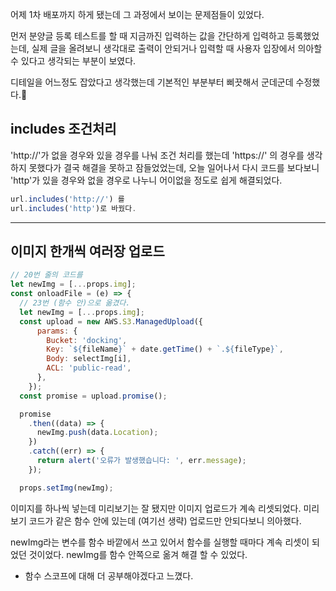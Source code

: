 어제 1차 배포까지 하게 됐는데 그 과정에서 보이는 문제점들이 있었다.

먼저 분양글 등록 테스트를 할 때 지금까진 입력하는 값을 간단하게 입력하고 등록했었는데, 실제 글을 올려보니 생각대로 출력이 안되거나 입력할 때 사용자 입장에서 의아할 수 있다고 생각되는 부분이 보였다.

디테일을 어느정도 잡았다고 생각했는데 기본적인 부분부터 삐끗해서 군데군데 수정했다.🤣

## includes 조건처리
'http://'가 없을 경우와 있을 경우를 나눠 조건 처리를 했는데 'https://' 의 경우를 생각하지 못했다가 결국 해결을 못하고 잠들었었는데, 오늘 일어나서 다시 코드를 보다보니 'http'가 있을 경우와 없을 경우로 나누니 어이없을 정도로 쉽게 해결되었다.
```jsx
url.includes('http://') 를
url.includes('http')로 바꿨다.
```

---

## 이미지 한개씩 여러장 업로드

```jsx
// 20번 줄의 코드를
let newImg = [...props.img];
const onloadFile = (e) => {
  // 23번 (함수 안)으로 옮겼다.
  let newImg = [...props.img];
  const upload = new AWS.S3.ManagedUpload({
      params: {
        Bucket: 'docking',
        Key: `${fileName}` + date.getTime() + `.${fileType}`,
        Body: selectImg[i],
        ACL: 'public-read',
      },
    });
  const promise = upload.promise();

  promise
    .then((data) => {
      newImg.push(data.Location);
    })
    .catch((err) => {
      return alert('오류가 발생했습니다: ', err.message);
    });

  props.setImg(newImg);
```

이미지를 하나씩 넣는데 미리보기는 잘 됐지만 이미지 업로드가 계속 리셋되었다.
미리보기 코드가 같은 함수 안에 있는데 (여기선 생략) 업로드만 안되다보니 의아했다.

newImg라는 변수를 함수 바깥에서 쓰고 있어서 함수를 실행할 때마다 계속 리셋이 되었던 것이었다.
newImg를 함수 안쪽으로 옮겨 해결 할 수 있었다.

+ 함수 스코프에 대해 더 공부해야겠다고 느꼈다.